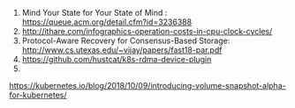 1. Mind Your State for Your State of Mind : https://queue.acm.org/detail.cfm?id=3236388
2. http://ithare.com/infographics-operation-costs-in-cpu-clock-cycles/
3. Protocol-Aware Recovery for Consensus-Based Storage: http://www.cs.utexas.edu/~vijay/papers/fast18-par.pdf
4. https://github.com/hustcat/k8s-rdma-device-plugin
5.  
https://kubernetes.io/blog/2018/10/09/introducing-volume-snapshot-alpha-for-kubernetes/
